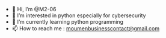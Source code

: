 - 👋 Hi, I’m @M2-06
- 👀 I’m interested in python especially for cybersecurity
- 🌱 I’m currently learning python programming 
- 📫 How to reach me : moumenbusinesscontact@gmail.com
